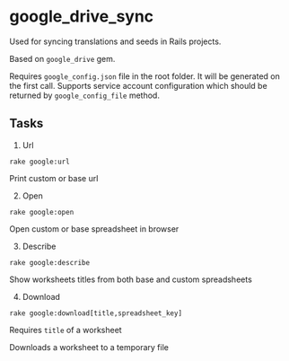 # google_drive_sync
Used for syncing translations and seeds in Rails projects.

Based on `google_drive` gem.

Requires `google_config.json` file in the root folder. It will be generated on the first call.
Supports service account configuration which should be returned by `google_config_file` method.

## Tasks

1. Url

`rake google:url`

Print custom or base url

2. Open

`rake google:open`

Open custom or base spreadsheet in browser

3. Describe

`rake google:describe`

Show worksheets titles from both base and custom spreadsheets

4. Download

`rake google:download[title,spreadsheet_key]`

Requires `title` of a worksheet

Downloads a worksheet to a temporary file
